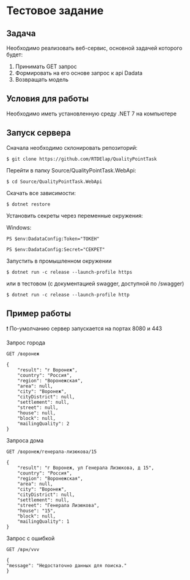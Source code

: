 # Тестовое задание

## Задача

Необходимо реализовать веб-сервис, основной задачей которого будет:

1. Принимать GET запрос
2. Формировать на его основе запрос к api Dadata
3. Возвращать модель

## Условия для работы

Необходимо иметь установленную среду .NET 7 на компьютере

## Запуск сервера

Сначала необходимо склонировать репозиторий:

    $ git clone https://github.com/RTDElap/QualityPointTask

Перейти в папку Source/QualityPointTask.WebApi:

    $ cd Source/QualityPointTask.WebApi

Скачать все зависимости:

    $ dotnet restore

Установить секреты через переменные окружения:

Windows:

    PS $env:DadataConfig:Token="ТОКЕН"

    PS $env:DadataConfig:Secret="СЕКРЕТ"

Запустить в промышленном окружении

    $ dotnet run -c release --launch-profile https

или в тестовом (с документацией swagger, доступной по /swagger)

    $ dotnet run -c release --launch-profile http

## Пример работы

:heavy_exclamation_mark: По-умолчанию сервер запускается на портах 8080 и 443

Запрос города

    GET /воронеж

    {
        "result": "г Воронеж",
        "country": "Россия",
        "region": "Воронежская",
        "area": null,
        "city": "Воронеж",
        "cityDistrict": null,
        "settlement": null,
        "street": null,
        "house": null,
        "block": null,
        "mailingQuality": 2
    }

Запроса дома

    GET /воронеж/генерала-лизюкова/15

    {
        "result": "г Воронеж, ул Генерала Лизюкова, д 15",
        "country": "Россия",
        "region": "Воронежская",
        "area": null,
        "city": "Воронеж",
        "cityDistrict": null,
        "settlement": null,
        "street": "Генерала Лизюкова",
        "house": "15",
        "block": null,
        "mailingQuality": 1
    }

Запрос с ошибкой

    GET /врн/vvv

    {
    "message": "Недостаточно данных для поиска."
    }